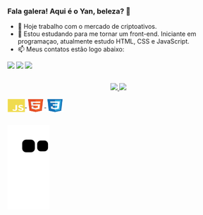 ### Fala galera! Aqui é o Yan, beleza? 👋



- 🔭 Hoje trabalho com o mercado de criptoativos.
- 🌱 Estou estudando para me tornar um front-end. Iniciante em programaçao, atualmente estudo HTML, CSS e JavaScript.
- 📫 Meus contatos estão logo abaixo:

<div> 
   <a href="https://instagram.com/yancarvalhorj" target="_blank"><img src="https://img.shields.io/badge/-Instagram-%23E4405F?style=for-the-badge&logo=instagram&logoColor=white" target="_blank"></a>
 	 <a href = "mailto:yancarvalhoalmeida@gmail.com"><img src="https://img.shields.io/badge/-Gmail-%23333?style=for-the-badge&logo=gmail&logoColor=white" target="_blank"></a>
  <a href="https://www.linkedin.com/in/yan-almeida-50010b206" target="_blank"><img src="https://img.shields.io/badge/-LinkedIn-%230077B5?style=for-the-badge&logo=linkedin&logoColor=white" target="_blank"></a> 
</div>

##

<div align="center">
  <a href="https://github.com/codewithyan">
  <img width="42%" src="https://github-readme-stats.vercel.app/api?username=CodewithYan&show_icons=true&theme=dark&include_all_commits=true&count_private=true"/>
  <img width="50%" src="https://github-readme-stats.vercel.app/api/top-langs/?username=codewithyan&layout=compact&langs_count=7&theme=dark"/>
</div>

<div style="display: inline_block"><br>
  <img align="center" alt="Rafa-Js" height="30" width="40" src="https://raw.githubusercontent.com/devicons/devicon/master/icons/javascript/javascript-plain.svg">
  <img align="center" alt="Rafa-HTML" height="30" width="40" src="https://raw.githubusercontent.com/devicons/devicon/master/icons/html5/html5-original.svg">
  <img align="center" alt="Rafa-CSS" height="30" width="40" src="https://raw.githubusercontent.com/devicons/devicon/master/icons/css3/css3-original.svg">
</div>

##

<div>    
<img src="https://raw.githubusercontent.com/rafaballerini/rafaballerini/d0a5493b1fa11d95cb0e59fe6287fe68fedfb5fc/github-contribution-grid-snake.svg">
</div>
